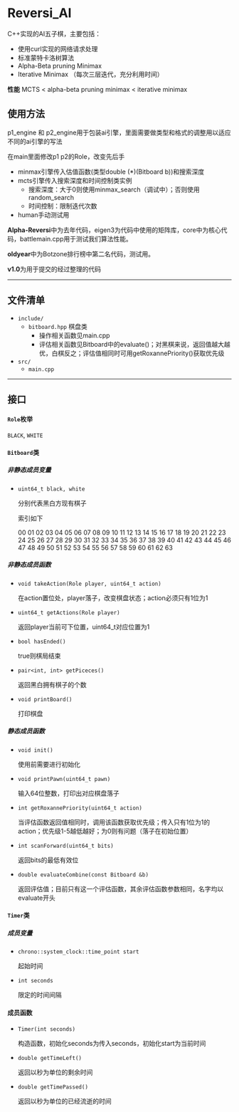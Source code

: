 # Reversi_AI

C++实现的AI五子棋，主要包括：
- 使用curl实现的网络请求处理
- 标准蒙特卡洛树算法
- Alpha-Beta pruning Minimax
- Iterative Minimax （每次三层迭代，充分利用时间）

**性能**
MCTS < alpha-beta pruning minimax < iterative minimax

## 使用方法
p1_engine 和 p2_engine用于包装ai引擎，里面需要做类型和格式的调整用以适应不同的ai引擎的写法

在main里面修改p1 p2的Role，改变先后手

- minmax引擎传入估值函数(类型double (*)(Bitboard b))和搜索深度
- mcts引擎传入搜索深度和时间控制类实例
	- 搜索深度：大于0则使用minmax_search（调试中）；否则使用random_search
	- 时间控制：限制迭代次数
- human手动测试用

**Alpha-Reversi**中为去年代码，eigen3为代码中使用的矩阵库，core中为核心代码，battlemain.cpp用于测试我们算法性能。

**oldyear**中为Botzone排行榜中第二名代码，测试用。

**v1.0**为用于提交的经过整理的代码

***

## 文件清单

- `include/`
  - `bitboard.hpp` 棋盘类
    - 操作相关函数见main.cpp
    - 评估相关函数见Bitboard中的evaluate()；对黑棋来说，返回值越大越优，白棋反之；评估值相同时可用getRoxannePriority()获取优先级
- `src/`
  - `main.cpp`

****
## 接口

#### `Role`枚举

  `BLACK`, `WHITE`


#### `Bitboard`类

##### 非静态成员变量

  - `uint64_t black, white`

    分别代表黑白方现有棋子

    索引如下

    00 01 02 03 04 05 06 07 
    08 09 10 11 12 13 14 15 
    16 17 18 19 20 21 22 23 
    24 25 26 27 28 29 30 31 
    32 33 34 35 36 37 38 39 
    40 41 42 43 44 45 46 47 
    48 49 50 51 52 53 54 55 
    56 57 58 59 60 61 62 63

##### 非静态成员函数

  - `void takeAction(Role player, uint64_t action)`

    在action置位处，player落子，改变棋盘状态；action必须只有1位为1

  - `uint64_t getActions(Role player)`

    返回player当前可下位置，uint64_t对应位置为1

  - `bool hasEnded()`

    true则棋局结束

  - `pair<int, int> getPiceces()`

    返回黑白拥有棋子的个数

  - `void printBoard()`

     打印棋盘

##### 静态成员函数

- `void init()`

  使用前需要进行初始化


- `void printPawn(uint64_t pawn)`

  输入64位整数，打印出对应棋盘落子

- `int getRoxannePriority(uint64_t action)`

  当评估函数返回值相同时，调用该函数获取优先级；传入只有1位为1的action；优先级1-5越低越好；为0则有问题（落子在初始位置）

- `int scanForward(uint64_t bits)`

  返回bits的最低有效位

- `double evaluateCombine(const Bitboard &b)`

  返回评估值；目前只有这一个评估函数，其余评估函数参数相同，名字均以evaluate开头

#### `Timer`类
##### 成员变量
- `chrono::system_clock::time_point start`

  起始时间
- `int seconds`

  限定的时间间隔
#### 成员函数
- `Timer(int seconds)`

  构造函数，初始化seconds为传入seconds，初始化start为当前时间

- `double getTimeLeft()`

  返回以秒为单位的剩余时间

- `double getTimePassed()`

  返回以秒为单位的已经流逝的时间

